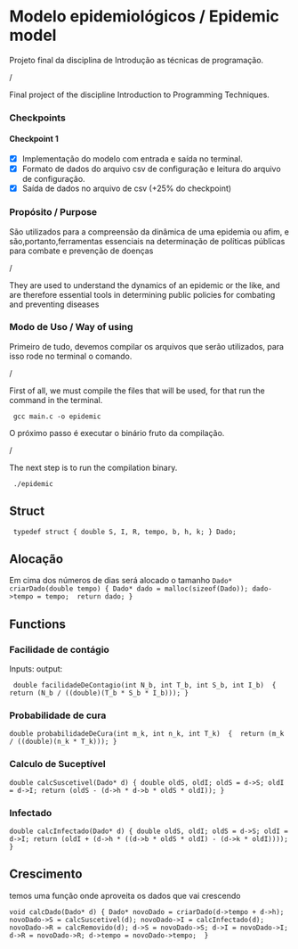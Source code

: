 # Modelo epidemiológicos / Epidemic model
Projeto final da disciplina de Introdução as técnicas de programação. 

/ 

Final project of the discipline Introduction to Programming Techniques.

### Checkpoints
#### Checkpoint 1
- [x] Implementação do modelo com entrada e saída no terminal.
- [x] Formato de dados do arquivo csv de configuração e leitura do arquivo de configuração.
- [x] Saída de dados no arquivo de csv (+25% do checkpoint)

### Propósito / Purpose
São utilizados para a compreensão da dinâmica de uma epidemia ou afim, e são,portanto,ferramentas essenciais na determinação de políticas públicas para combate e prevenção de doenças 

/ 

They are used to understand the dynamics of an epidemic or the like, and are therefore essential tools in determining public policies for combating and preventing diseases

### Modo de Uso / Way of using
Primeiro de tudo, devemos compilar os arquivos que serão utilizados, para isso rode no terminal o comando.

/


First of all, we must compile the files that will be used, for that run the command in the terminal.

`` 
gcc main.c -o epidemic
``

O próximo passo é executar o binário fruto da compilação.

/ 


The next step is to run the compilation binary.

`` 
./epidemic
``



## Struct
`` 
typedef struct
{
    double S, I, R, tempo, b, h, k;
} Dado;
``

## Alocação
Em cima dos números de dias será alocado o tamanho
``
Dado* criarDado(double tempo)
{
    Dado* dado = malloc(sizeof(Dado));
    dado->tempo = tempo; 
    return dado;
}
``

## Functions

### Facilidade de contágio
Inputs:
output:

`` 
double facilidadeDeContagio(int N_b, int T_b, int S_b, int I_b) 
{ 
    return (N_b / ((double)(T_b * S_b * I_b)));
} 
``

### Probabilidade de cura

``
double probabilidadeDeCura(int m_k, int n_k, int T_k) 
{ 
    return (m_k / ((double)(n_k * T_k)));
}
``
### Calculo de Suceptível

``
double calcSuscetivel(Dado* d)
{
    double oldS, oldI;
    oldS = d->S;
    oldI = d->I;
    return (oldS - (d->h * d->b * oldS * oldI));
}
``
### Infectado
``
double calcInfectado(Dado* d)
{
    double oldS, oldI;
    oldS = d->S;
    oldI = d->I;
    return (oldI + (d->h * ((d->b * oldS * oldI) - (d->k * oldI))));
}
``

## Crescimento

temos uma função onde aproveita os dados que vai crescendo

``
void calcDado(Dado* d)
{
    Dado* novoDado = criarDado(d->tempo + d->h);
    novoDado->S = calcSuscetivel(d);
    novoDado->I = calcInfectado(d);
    novoDado->R = calcRemovido(d);
    d->S = novoDado->S;
    d->I = novoDado->I;
    d->R = novoDado->R;
    d->tempo = novoDado->tempo; 
}
``